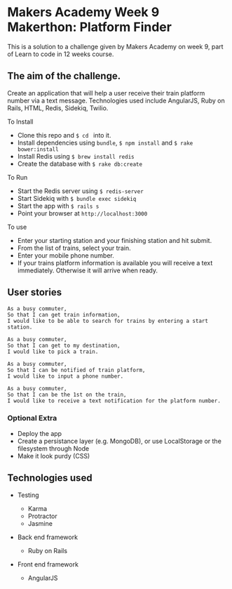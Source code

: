Makers Academy Week 9 Makerthon:  Platform Finder
=================

This is a solution to a challenge given by Makers Academy on week 9, part of Learn to code in 12 weeks course.

The aim of the challenge.
-------------------------

Create an application that will help a user receive their train platform number via a text message. Technologies used include AngularJS, Ruby on Rails, HTML, Redis, Sidekiq, Twilio.

To Install

* Clone this repo and ```$ cd ``` into it.
* Install dependencies using ```bundle```, ```$ npm install``` and ```$ rake bower:install```
* Install Redis using ```$ brew install redis```
* Create the database with ```$ rake db:create```

To Run

* Start the Redis server using ```$ redis-server```
* Start Sidekiq with ```$ bundle exec sidekiq```
* Start the app with ```$ rails s```
* Point your browser at ```http://localhost:3000```

To use

* Enter your starting station and your finishing station and hit submit.
* From the list of trains, select your train.
* Enter your mobile phone number.
* If your trains platform information is available you will receive a text immediately. Otherwise it will arrive when ready. 

User stories
------------
```
As a busy commuter,
So that I can get train information,
I would like to be able to search for trains by entering a start station.

As a busy commuter,
So that I can get to my destination,
I would like to pick a train.

As a busy commuter,
So that I can be notified of train platform,
I would like to input a phone number.

As a busy commuter,
So that I can be the 1st on the train,
I would like to receive a text notification for the platform number.

```

### Optional Extra

* Deploy the app
* Create a persistance layer (e.g. MongoDB), or use LocalStorage or the filesystem through Node
* Make it look purdy (CSS)


Technologies used
-----------------

  * Testing
    * Karma
    * Protractor
    * Jasmine


  * Back end framework
    * Ruby on Rails


  * Front end framework
    * AngularJS
    
